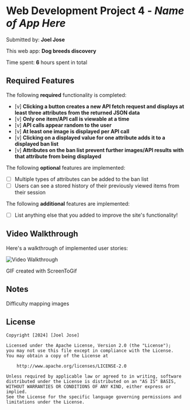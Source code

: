 # Web Development Project 4 - *Name of App Here*

Submitted by: **Joel Jose**

This web app: **Dog breeds discovery**

Time spent: **6** hours spent in total

## Required Features

The following **required** functionality is completed:

- [v] **Clicking a button creates a new API fetch request and displays at least three attributes from the returned JSON data**
- [v] **Only one item/API call is viewable at a time**
- [v] **API calls appear random to the user**
- [v] **At least one image is displayed per API call**
- [v] **Clicking on a displayed value for one attribute adds it to a displayed ban list**
- [v] **Attributes on the ban list prevent further images/API results with that attribute from being displayed**

The following **optional** features are implemented:

- [ ] Multiple types of attributes can be added to the ban list
- [ ] Users can see a stored history of their previously viewed items from their session

The following **additional** features are implemented:

* [ ] List anything else that you added to improve the site's functionality!

## Video Walkthrough

Here's a walkthrough of implemented user stories:

<img src='./VeniVidiGif' title='Video Walkthrough' width='' alt='Video Walkthrough' />


GIF created with ScreenToGif

## Notes

Difficulty mapping images

## License

    Copyright [2024] [Joel Jose]

    Licensed under the Apache License, Version 2.0 (the "License");
    you may not use this file except in compliance with the License.
    You may obtain a copy of the License at

        http://www.apache.org/licenses/LICENSE-2.0

    Unless required by applicable law or agreed to in writing, software
    distributed under the License is distributed on an "AS IS" BASIS,
    WITHOUT WARRANTIES OR CONDITIONS OF ANY KIND, either express or implied.
    See the License for the specific language governing permissions and
    limitations under the License.
